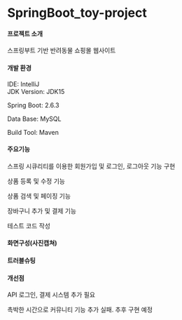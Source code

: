 # SpringBoot_toy-project

#### 프로젝트 소개
스프링부트 기반 반려동물 쇼핑몰 웹사이트


#### 개발 환경
IDE: IntelliJ\
JDK Version: JDK15

Spring Boot: 2.6.3

Data Base: MySQL

Build Tool: Maven

#### 주요기능
스프링 시큐리티를 이용한 회원가입 및 로그인, 로그아웃 기능 구현

상품 등록 및 수정 기능

상품 검색 및 페이징 기능

장바구니 추가 및 결제 기능

테스트 코드 작성

#### 화면구성(사진캡쳐)

#### 트러블슈팅


#### 개선점
API 로그인, 결제 시스템 추가 필요

촉박한 시간으로 커뮤니티 기능 추가 실패. 추후 구현 예정
